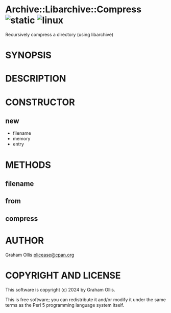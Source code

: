 # Archive::Libarchive::Compress ![static](https://github.com/uperl/Archive-Libarchive-Compress/workflows/static/badge.svg) ![linux](https://github.com/uperl/Archive-Libarchive-Compress/workflows/linux/badge.svg)

Recursively compress a directory (using libarchive)

# SYNOPSIS

# DESCRIPTION

# CONSTRUCTOR

## new

- filename
- memory
- entry

# METHODS

## filename

## from

## compress

# AUTHOR

Graham Ollis <plicease@cpan.org>

# COPYRIGHT AND LICENSE

This software is copyright (c) 2024 by Graham Ollis.

This is free software; you can redistribute it and/or modify it under
the same terms as the Perl 5 programming language system itself.
